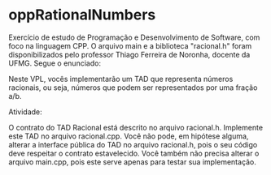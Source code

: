 # oppRationalNumbers
Exercício de estudo de Programação e Desenvolvimento de Software, com foco na linguagem CPP. O arquivo main e a biblioteca "racional.h" foram disponibilizados pelo professor Thiago Ferreira de Noronha, docente da UFMG. Segue o enunciado:

Neste VPL, vocês implementarão um TAD que representa números racionais, ou seja, números que podem ser representados por uma fração a/b.

Atividade:

O contrato do TAD Racional está descrito no arquivo racional.h. Implemente este TAD no arquivo racional.cpp. Você não pode, em hipótese alguma, alterar a interface pública do TAD no arquivo racional.h, pois o seu código deve respeitar o contrato estavelecido. Você também não precisa alterar o arquivo main.cpp, pois este serve apenas para testar sua implementação.
